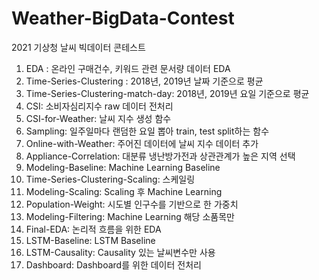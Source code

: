 # Weather-BigData-Contest
2021 기상청 날씨 빅데이터 콘테스트 

1. EDA : 온라인 구매건수, 키워드 관련 문서량 데이터 EDA
2. Time-Series-Clustering : 2018년, 2019년 날짜 기준으로 평균
3. Time-Series-Clustering-match-day: 2018년, 2019년 요일 기준으로 평균
4. CSI: 소비자심리지수 raw 데이터 전처리
5. CSI-for-Weather: 날씨 지수 생성 함수
6. Sampling: 일주일마다 랜덤한 요일 뽑아 train, test split하는 함수
7. Online-with-Weather: 주어진 데이터에 날씨 지수 데이터 추가
8. Appliance-Correlation: 대분류 냉난방가전과 상관관계가 높은 지역 선택
9. Modeling-Baseline: Machine Learning Baseline
10. Time-Series-Clustering-Scaling: 스케일링
11. Modeling-Scaling: Scaling 후 Machine Learning
12. Population-Weight: 시도별 인구수를 기반으로 한 가중치
13. Modeling-Filtering: Machine Learning 해당 소품목만
14. Final-EDA: 논리적 흐름을 위한 EDA 
15. LSTM-Baseline: LSTM Baseline
17. LSTM-Causality: Causality 있는 날씨변수만 사용
18. Dashboard: Dashboard를 위한 데이터 전처리